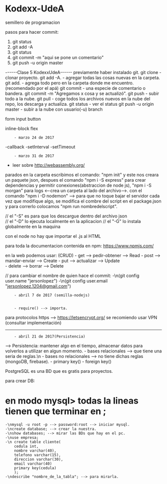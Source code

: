 # Kodexx-UdeA
semillero de programacion


pasos para hacer commit:
1. git status
2. git add -A
3. git status
4. git commit -m "aqui se pone un comentario"
5. git push -u origin master 


------Clase 5 KodexxUdeA------ previamente haber instalado git. git clone - clonar proyecto. git add -A. - agregar todas las cosas nuevas en la carpeta. git add. - agrega todo pero en la carpeta donde me encuentro. (recomendado por el apá) git commit - una especie de comentario o bandera. git commit -m "Agregamos x cosa y se actualizó". git push - subir todo a la nube. git pull - coge todos los archivos nuevos en la nube del repo, los descarga y actualiza. git status - ver el status git push -u origin master - subir a la nube con usuario(-u) branch

form input button

inline-block flex


		- marzo 24 de 2017

-callback
-setInterval
-setTimeout

		- marzo 31 de 2017 

- leer sobre http://webassembly.org/

parados en la carpeta escribimos el comando: "npm init" y este nos creara un paquete json, despues el comando "npm i -S express" para crear deṕendencias y permitir conexiones(abstraccion de node js), "npm i -S morgan" para logs <--crea un carpeta al lado del archivo-->.
con el comando "npm i -D nodemon" --> para que no toque bajar el servidor cada vez que modifique algo, se modifica el combre del script en el package.json y para correrlo colocamos "npm run nombredelscript".

// el "-S" es para que los descargue dentro del archivo json  
// el "-D" lo ejecuta localmente en la aplicacion
// el "-G" lo instala globalmente en la maquina

con el node no hay que importar el .js al HTML

para toda la documentacion contenida en npm: https://www.npmjs.com/

en la web podemos usar: (CRUD)
	- get --> pedir-obtener --> Read 
	- post --> mandar-enviar --> Create
	- put --> actualizar --> Update                  
	- delete --> borrar --> Delete


// para cambiar el nombre de quien hace el commit:
	-\n(git config user.name "jersonlopez") 
	-\n(git config user.email "jersonlopez.1204@gmail.com")



		- abril 7 de 2017 (semilla-nodejs)


		- require() --> importa.
		
para protocolos https --> https://letsencrypt.org/
 se recomiendo usar VPN (consultar implementación)

_________________________________________________________________________________________________________________________


		- abril 21 de 2017(Persistencia)

--> Persistencia: mantener algo en el tiempo, almacenar datos para volverlos a utilizar en algun momento.
	- bases relacionales --> que tiene una seria de reglas.\n
	- bases no relacionales --> no tiene dichas reglas (mongoDB, firebase).
	- primary key()
	- foreign key()

PostgreSQL es una BD que es gratis para proyectos.

para crear DB:

# en modo mysql> todas la lineas tienen que terminar en ;
	-\nmysql -u root -p --> password:root --> iniciar mysql.
	-\ncreate database; --> crear la nuestra.
	-\nshow databases; --> mirar las BDs que hay en el pc.
	-\nuse empresa;
	-\n create table cliente(
		cedula int,
		nombre varchar(40),
		telefono varchar(15),
		direccion varchar(30),
		email varchar(40)
		primary key(cedula)
		);
	-\ndescribe "nombre_de_la_tabla"; --> para mirarla.
	





	
